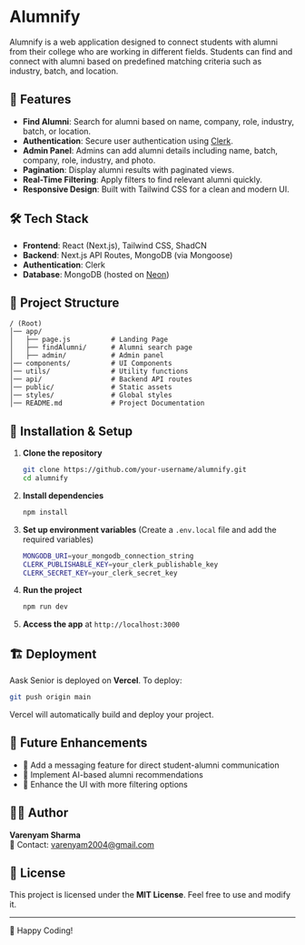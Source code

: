 # Alumnify

Alumnify is a web application designed to connect students with alumni from their college who are working in different fields. Students can find and connect with alumni based on predefined matching criteria such as industry, batch, and location.

## 🚀 Features
- **Find Alumni**: Search for alumni based on name, company, role, industry, batch, or location.
- **Authentication**: Secure user authentication using [Clerk](https://clerk.dev/).
- **Admin Panel**: Admins can add alumni details including name, batch, company, role, industry, and photo.
- **Pagination**: Display alumni results with paginated views.
- **Real-Time Filtering**: Apply filters to find relevant alumni quickly.
- **Responsive Design**: Built with Tailwind CSS for a clean and modern UI.

## 🛠 Tech Stack
- **Frontend**: React (Next.js), Tailwind CSS, ShadCN
- **Backend**: Next.js API Routes, MongoDB (via Mongoose)
- **Authentication**: Clerk
- **Database**: MongoDB (hosted on [Neon](https://neon.tech/))

## 📂 Project Structure
```
/ (Root)
│── app/
│   ├── page.js          # Landing Page
│   ├── findAlumni/      # Alumni search page
│   ├── admin/           # Admin panel
│── components/          # UI Components
│── utils/               # Utility functions
│── api/                 # Backend API routes
│── public/              # Static assets
│── styles/              # Global styles
│── README.md            # Project Documentation
```

## 🔧 Installation & Setup
1. **Clone the repository**
   ```sh
   git clone https://github.com/your-username/alumnify.git
   cd alumnify
   ```
2. **Install dependencies**
   ```sh
   npm install
   ```
3. **Set up environment variables** (Create a `.env.local` file and add the required variables)
   ```sh
   MONGODB_URI=your_mongodb_connection_string
   CLERK_PUBLISHABLE_KEY=your_clerk_publishable_key
   CLERK_SECRET_KEY=your_clerk_secret_key
   ```
4. **Run the project**
   ```sh
   npm run dev
   ```
5. **Access the app** at `http://localhost:3000`

## 🏗 Deployment
Aask Senior is deployed on **Vercel**.
To deploy:
```sh
git push origin main
```
Vercel will automatically build and deploy your project.

## 📝 Future Enhancements
- 🔹 Add a messaging feature for direct student-alumni communication
- 🔹 Implement AI-based alumni recommendations
- 🔹 Enhance the UI with more filtering options

## 🧑‍💻 Author
**Varenyam Sharma**  
📧 Contact: varenyam2004@gmail.com

## 📜 License
This project is licensed under the **MIT License**. Feel free to use and modify it.

---
🚀 Happy Coding!

